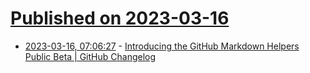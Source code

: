 # [Published on 2023-03-16](index.md)

* [2023-03-16, 07:06:27](https://lobste.rs/s/gi9eor/introducing_github_markdown_helpers) - [Introducing the GitHub Markdown Helpers Public Beta | GitHub Changelog](https://github.blog/changelog/2023-03-15-introducing-the-github-markdown-helpers-public-beta/)
